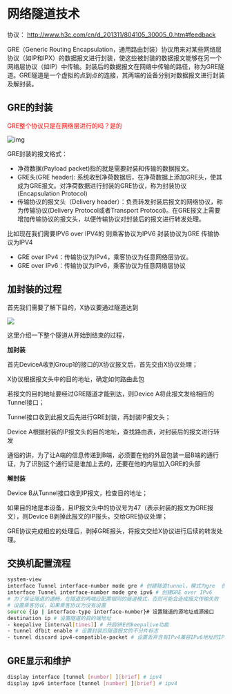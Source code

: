 # 网络隧道技术

协议： http://www.h3c.com/cn/d_201311/804105_30005_0.htm#feedback 

GRE（Generic Routing Encapsulation，通用路由封装）协议用来对某些网络层协议（如IP和IPX）的数据报文进行封装，使这些被封装的数据报文能够在另一个网络层协议（如IP）中传输。封装后的数据报文在网络中传输的路径，称为GRE隧道。GRE隧道是一个虚拟的点到点的连接，其两端的设备分别对数据报文进行封装及解封装。 

## GRE的封装

<font color="red">GRE整个协议只是在网络层进行的吗？是的</font>

![img](C:\Users\alpaca\Desktop\script\img\clip_image001.png)

GRE封装的报文格式：
- 净荷数据(Payload packet)指的就是需要封装和传输的数据报文。
- GRE头(GRE header):  系统收到净荷数据后，在净荷数据上添加GRE头，使其成为GRE报文。对净荷数据进行封装的GRE协议，称为封装协议(Encapsulation Protocol)
-  传输协议的报文头（Delivery header）：负责转发封装后报文的网络协议，称为传输协议(Delivery Protocol或者Transport Protocol)。在GRE报文上需要增加传输协议的报文头，以便传输协议对封装后的报文进行转发处理。 

比如现在我们需要IPV6 over IPV4的 则乘客协议为IPV6 封装协议为GRE  传输协议为IPV4

- GRE over IPv4：传输协议为IPv4，乘客协议为任意网络层协议。
- GRE over IPv6：传输协议为IPv6，乘客协议为任意网络层协议

## 加封装的过程

首先我们需要了解下目的，X协议要通过隧道达到

![](http://www.h3c.com/cn/res/201311/19/20131119_1709876_image005_804105_30005_0.png)

这里介绍一下整个隧道从开始到结束的过程，

**加封装**

首先DeviceA收到Group1的接口的X协议报文后，首先交由X协议处理；

X协议根据报文头中的目的地址，确定如何路由此包

若报文的目的地址要经过GRE隧道才能到达，则Device A将此报文发给相应的Tunnel接口；

Tunnel接口收到此报文后先进行GRE封装，再封装IP报文头；

Device A根据封装的IP报文头的目的地址，查找路由表，对封装后的报文进行转发

通俗的讲，为了让A端的信息传递到B端，必须要在他的外层包装一层B端的通行证，为了识别这个通行证是谁加上去的，还要在他的内层加入GRE的头部

**解封装**

Device B从Tunnel接口收到IP报文，检查目的地址；

如果目的地是本设备，且IP报文头中的协议号为47（表示封装的报文为GRE报文），则Device B剥掉此报文的IP报头，交给GRE协议处理；

GRE协议完成相应的处理后，剥掉GRE报头，将报文交给X协议进行后续的转发处理。

## 交换机配置流程

```bash
system-view
interface Tunnel interface-number mode gre # 创建隧道tunnel，模式为gre  创建GRE over IPv4
interface Tunnel interface-number mode gre ipv6 # 创建GRE over IPv6
# 为了保证隧道的通畅，在隧道的两端应配置相同的隧道模式，否则可能会造成报文传输失败
# 设置乘客协议，如果乘客协议为没有设置
source {ip | interface-type interface-number}# 设置隧道的源地址或源接口
destination ip # 设置隧道的目的端地址
- keepalive [interval[times]] # 开启GRE的keepalive功能
- tunnel dfbit enable # 设置封装后隧道报文的不分片标志
- tunnel discard ipv4-compatible-packet # 设置丢弃含有IPv4兼容IPv6地址的IPv6报文
```

## GRE显示和维护

```bash
display interface [tunnel [number] ][brief] # ipv4
display ipv6 interface [tunnel [number] ][brief] # ipv4
```

